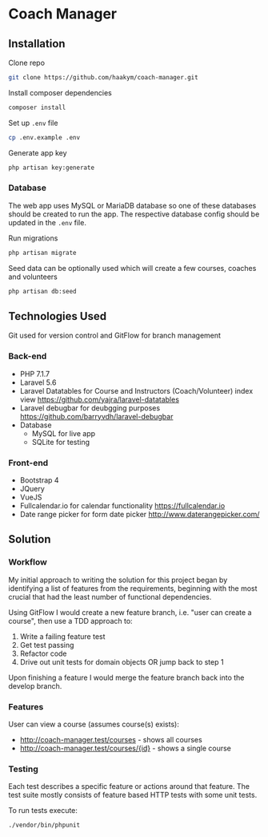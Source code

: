 # Coach Manager

## Installation

Clone repo

```bash
git clone https://github.com/haakym/coach-manager.git
```

Install composer dependencies

```bash
composer install
```

Set up `.env` file

```bash
cp .env.example .env
```

Generate app key

```bash
php artisan key:generate
```

### Database

The web app uses MySQL or MariaDB database so one of these databases should be created to run the app. The respective database config should be updated in the `.env` file.

Run migrations

```bash
php artisan migrate
```

Seed data can be optionally used which will create a few courses, coaches and volunteers

```bash
php artisan db:seed
```

## Technologies Used

Git used for version control and GitFlow for branch management

### Back-end

- PHP 7.1.7
- Laravel 5.6
- Laravel Datatables for Course and Instructors (Coach/Volunteer) index view https://github.com/yajra/laravel-datatables
- Laravel debugbar for deubgging purposes https://github.com/barryvdh/laravel-debugbar
- Database
  - MySQL for live app
  - SQLite for testing

### Front-end

- Bootstrap 4
- JQuery
- VueJS
- Fullcalendar.io for calendar functionality https://fullcalendar.io
- Date range picker for form date picker http://www.daterangepicker.com/

## Solution

### Workflow

My initial approach to writing the solution for this project began by identifying a list of features from the requirements, beginning with the most crucial that had the least number of functional dependencies.

Using GitFlow I would create a new feature branch, i.e. "user can create a course", then use a TDD approach to:
  
  1. Write a failing feature test
  2. Get test passing
  3. Refactor code
  4. Drive out unit tests for domain objects OR jump back to step 1

Upon finishing a feature I would merge the feature branch back into the develop branch.

### Features

User can view a course (assumes course(s) exists):
  - http://coach-manager.test/courses - shows all courses
  - http://coach-manager.test/courses/{id} - shows a single course

### Testing

Each test describes a specific feature or actions around that feature. The test suite mostly consists of feature based HTTP tests with some unit tests.

To run tests execute:

```bash
./vendor/bin/phpunit
```

